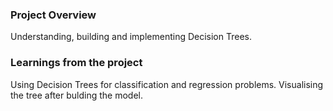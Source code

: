 ### Project Overview

 Understanding, building and implementing Decision Trees.


### Learnings from the project

 Using Decision Trees for classification and regression problems.
Visualising the tree after bulding the model.


